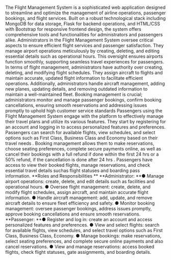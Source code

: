 The Flight Management System is a sophisticated web application designed to streamline and optimize the management of airline operations, passenger bookings, and flight services. Built on a robust technological stack including MongoDB for data storage, Flask for backend operations, and HTML/CSS with Bootstrap for responsive frontend design, the system offers comprehensive tools and functionalities for administrators and passengers alike.
Administrators in the Flight Management System oversee critical aspects to ensure efficient flight services and passenger satisfaction. They manage airport operations meticulously by creating, deleting, and editing essential details such as operational hours. This oversight ensures airports function smoothly, supporting seamless travel experiences for passengers. In terms of flight management, administrators have authority over creating, deleting, and modifying flight schedules. They assign aircraft to flights and maintain accurate, updated flight information to facilitate efficient operations. Additionally, administrators handle aircraft management, adding new planes, updating details, and removing outdated information to
maintain a well-maintained fleet. Booking management is crucial; administrators monitor and manage passenger bookings, confirm booking cancellations, ensuring smooth reservations and addressing issues promptly to uphold high customer service standards Passengers using the Flight Management System engage with the platform to effectively manage their travel plans and utilize its various features. They start by registering for an account and logging in to access personalized features and preferences. Passengers can search for available flights, view schedules, and select options such as First Class, Business Class and Economy based on their travel needs . Booking management allows them to make reservations, choose seating preferences, complete secure payments online, as well as cancel their bookings with a full refund if done within the first 24 hrs or a 50% refund, if the cancellation is done after 24 hrs . Passengers have access to view their booked flights, manage reservations, and check essential travel details suchas flight statuses and boarding pass information.
**Roles and Responsibilities
**
**Administrator:
**● Manage airport operations: create, delete, and edit details such as facilities and operational hours.
● Oversee flight management: create, delete, and modify flight schedules, assign aircraft, and maintain accurate flight information.
● Handle aircraft management: add, update, and remove aircraft details to ensure fleet efficiency and safety.
● Monitor booking management: oversee passenger bookings, address issues promptly, approve booking cancellations and ensure smooth
reservations.
**Passenger:
**● Register and log in: create an account and access personalized features and preferences.
● View and select flights: search for available flights, view schedules, and select travel options such as First Class, Business Class, Economy.
● Manage bookings: make reservations, select seating preferences, and complete secure online payments and also cancel reservations.
● View and manage reservations: access booked flights, check flight statuses, gate assignments, and boarding details.
